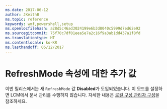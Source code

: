 ```yaml
---
ms.date: 2017-06-12
author: JKeithB
ms.topic: reference
keywords: wmf,powershell,setup
ms.openlocfilehash: a28d5c46ad3024199e6b3d8040c5999d7ed62e92
ms.sourcegitcommit: 75f70c7df01eea5e7a2c16f9a3ab1dd437a1f8fd
ms.translationtype: HT
ms.contentlocale: ko-KR
ms.lasthandoff: 06/12/2017
---
```

<a id="additional-value-for-refreshmode-property" class="xliff"></a>
# RefreshMode 속성에 대한 추가 값

이번 릴리스에서는 새 `RefreshMode` 값 **Disabled**가 도입되었습니다. 이 모드를 설정하면 LCM에서 문서 관리를 수행하지 않습니다. 자세한 내용은 [로컬 구성 관리자 구성](https://msdn.microsoft.com/powershell/dsc/metaconfig)을 참조하세요.

